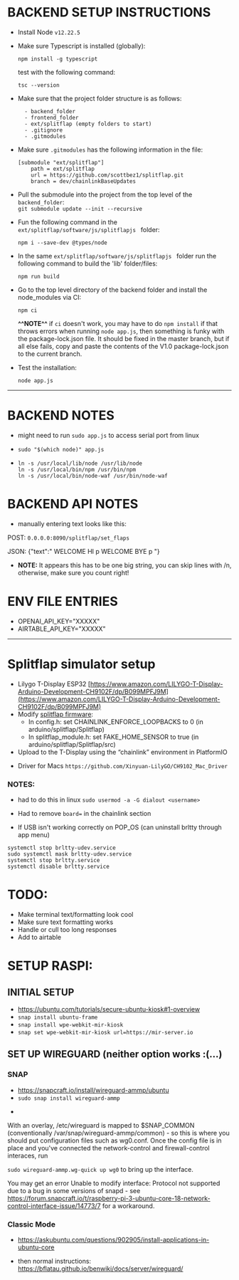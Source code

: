 
# BACKEND SETUP INSTRUCTIONS

* Install Node `v12.22.5`

* Make sure Typescript is installed (globally):

    `npm install -g typescript` 

    test with the following command: 

    `tsc --version`


* Make sure that the project folder structure is as follows:

        - backend_folder
        - frontend_folder
        - ext/splitflap (empty folders to start)
        - .gitignore
        - .gitmodules

* Make sure `.gitmodules` has the following information in the file:

    ```
    [submodule "ext/splitflap"]
	    path = ext/splitflap
	    url = https://github.com/scottbez1/splitflap.git
	    branch = dev/chainlinkBaseUpdates

    ```

* Pull the submodule into the project from the top level of the `backend_folder`:  
`git submodule update --init --recursive`


* Fun the following command in the `ext/splitflap/software/js/splitflapjs ` folder:

    `npm i --save-dev @types/node`

* In the same `ext/splitflap/software/js/splitflapjs ` folder run the following command to build the 'lib' folder/files:

    `npm run build`

* Go to the top level directory of the backend folder and install the node_modules via CI:

    `npm ci`

    **^^NOTE^^** if `ci` doesn't work, you may have to do `npm install` if that throws errors when running `node app.js`, then something is funky with the package-lock.json file. It should be fixed in the master branch, but if all else fails, copy and paste the contents of the V1.0 package-lock.json to the current branch.

* Test the installation:

    `node app.js`

---


# BACKEND NOTES

* might need to run `sudo app.js` to access serial port from linux
* `sudo "$(which node)" app.js`


* ```  ln -s /usr/local/bin/node /usr/bin/node
  ln -s /usr/local/lib/node /usr/lib/node
  ln -s /usr/local/bin/npm /usr/bin/npm
  ln -s /usr/local/bin/node-waf /usr/bin/node-waf
  ```

# BACKEND API NOTES

* manually entering text looks like this:

POST: `0.0.0.0:8090/splitflap/set_flaps`

JSON: {"text":"  WELCOME  HI  p    WELCOME  BYE p  "}

* **NOTE:** It appears this has to be one big string, you can skip lines with /n, otherwise, make sure you count right!

# ENV FILE ENTRIES
* OPENAI_API_KEY="XXXXX"
* AIRTABLE_API_KEY="XXXXX"

---
# Splitflap simulator setup

- Lilygo T-Display ESP32 [https://www.amazon.com/LILYGO-T-Display-Arduino-Development-CH9102F/dp/B099MPFJ9M](https://www.amazon.com/LILYGO-T-Display-Arduino-Development-CH9102F/dp/B099MPFJ9M)
- Modify [splitflap firmware](https://github.com/scottbez1/splitflap):
    - In config.h: set CHAINLINK_ENFORCE_LOOPBACKS to 0 (in arduino/splitflap/Splitflap)
    - In splitflap_module.h: set FAKE_HOME_SENSOR to true (in arduino/splitflap/Splitflap/src)
- Upload to the T-Display using the “chainlink” environment in PlatformIO

* Driver for Macs `https://github.com/Xinyuan-LilyGO/CH9102_Mac_Driver`

### NOTES:

* had to do this in linux `sudo usermod -a -G dialout <username>`
* Had to remove `board=` in the chainlink section

* If USB isn't working correctly on POP_OS (can uninstall brltty through app menu)
```
systemctl stop brltty-udev.service
sudo systemctl mask brltty-udev.service
systemctl stop brltty.service
systemctl disable brltty.service
```

# TODO:
* Make terminal text/formatting look cool
* Make sure text formatting works
* Handle or cull too long responses
* Add to airtable


# SETUP RASPI:

## INITIAL SETUP

* https://ubuntu.com/tutorials/secure-ubuntu-kiosk#1-overview
* `snap install ubuntu-frame`
* `snap install wpe-webkit-mir-kiosk`
* `snap set wpe-webkit-mir-kiosk url=https://mir-server.io`

## SET UP WIREGUARD (neither option works :(...)

### SNAP 

* https://snapcraft.io/install/wireguard-ammp/ubuntu
* `sudo snap install wireguard-ammp`
* ```
With an overlay, /etc/wireguard is mapped to $SNAP_COMMON (conventionally /var/snap/wireguard-ammp/common) - so this is where you should put configuration files such as wg0.conf. Once the config file is in place and you've connected the network-control and firewall-control interaces, run

`sudo wireguard-ammp.wg-quick up wg0` to bring up the interface.

You may get an error Unable to modify interface: Protocol not supported due to a bug in some versions of snapd - see https://forum.snapcraft.io/t/raspberry-pi-3-ubuntu-core-18-network-control-interface-issue/14773/7 for a workaround.

### Classic Mode

* https://askubuntu.com/questions/902905/install-applications-in-ubuntu-core

* then normal instructions: https://bflatau.github.io/benwiki/docs/server/wireguard/